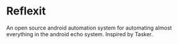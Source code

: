 # Reflexit
An open source android automation system for automating almost everything in the android echo system. 
Inspired by Tasker.
